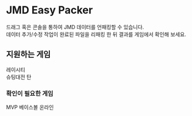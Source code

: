 # JMD Easy Packer
드래그 혹은 콘솔을 통하여 JMD 데이터를 언패킹할 수 있습니다.</br>데이터 추가/수정 작업이 완료된 파일을 리패킹 한 뒤 결과를 게임에서 확인해 보세요.
## 지원하는 게임
레이시티</br>슈팅대전 탄
### 확인이 필요한 게임
MVP 베이스볼 온라인 <!-- 클라이언트가 안보이네요.. -->
